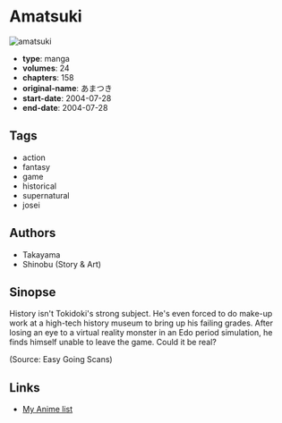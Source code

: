 # Amatsuki

![amatsuki](https://cdn.myanimelist.net/images/manga/1/200099.jpg)

-   **type**: manga
-   **volumes**: 24
-   **chapters**: 158
-   **original-name**: あまつき
-   **start-date**: 2004-07-28
-   **end-date**: 2004-07-28

## Tags

-   action
-   fantasy
-   game
-   historical
-   supernatural
-   josei

## Authors

-   Takayama
-   Shinobu (Story & Art)

## Sinopse

History isn't Tokidoki's strong subject. He's even forced to do make-up work at a high-tech history museum to bring up his failing grades. After losing an eye to a virtual reality monster in an Edo period simulation, he finds himself unable to leave the game. Could it be real?

(Source: Easy Going Scans)

## Links

-   [My Anime list](https://myanimelist.net/manga/1299/Amatsuki)
